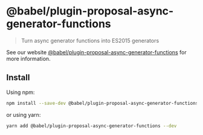 # @babel/plugin-proposal-async-generator-functions

> Turn async generator functions into ES2015 generators

See our
website [@babel/plugin-proposal-async-generator-functions](https://babeljs.io/docs/en/babel-plugin-proposal-async-generator-functions)
for more information.

## Install

Using npm:

```sh
npm install --save-dev @babel/plugin-proposal-async-generator-functions
```

or using yarn:

```sh
yarn add @babel/plugin-proposal-async-generator-functions --dev
```
